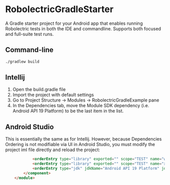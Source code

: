 RobolectricGradleStarter
========================
A Gradle starter project for your Android app that enables running Robolectric tests in both the IDE and commandline. Supports both focused and full-suite test runs.

Command-line
------------
```bash
./gradlew build
```

Intellij
---------
1. Open the build.gradle file
2. Import the project with default settings
3. Go to Project Structure -> Modules -> RobolectricGradleExample pane
4. In the Dependencies tab, move the Module SDK dependency (i.e. Android API 19 Platform) to be the last item in the list.

Android Studio
---------------
This is essentially the same as for Intellij. However, because Dependencies Ordering is not modifiable via UI in Android Studio, you must modify the project iml file directly and reload the project:

```html
	    	<orderEntry type="library" exported="" scope="TEST" name="wagon-provider-api-1.0-beta-6" level="project" />
	    	<orderEntry type="library" exported="" scope="TEST" name="xercesMinimal-1.9.6.2" level="project" />
	    	<orderEntry type="jdk" jdkName="Android API 19 Platform" jdkType="Android SDK" />					<---make sure this is the last orderEntry
		</component>
	</module>
```

